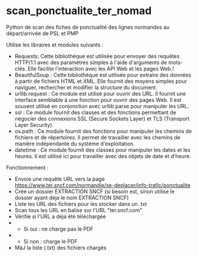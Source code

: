 # scan_ponctualite_ter_nomad
Python de scan des fiches de ponctualité des lignes normandes au départ/arrivée de PSL et PMP

Utilise les libraires et modules suivants : 

* Requests: Cette bibliothèque est utilisée pour envoyer des requêtes HTTP/1.1 avec des paramètres simples à l'aide d'arguments de mots-clés. Elle facilite l'interaction avec les API Web et les pages Web.!
* BeautifulSoup : Cette bibliothèque est utilisée pour extraire des données à partir de fichiers HTML et XML. Elle fournit des moyens simples pour naviguer, rechercher et modifier la structure du document.
* urllib.request : Ce module est utilisé pour ouvrir des URL. Il fournit une interface semblable à une fonction pour ouvrir des pages Web. Il est souvent utilisé en conjonction avec urllib.parse pour manipuler les URL.
* ssl : Ce module fournit des classes et des fonctions permettant de négocier des connexions SSL (Secure Sockets Layer) et TLS (Transport Layer Security).
* os.path : Ce module fournit des fonctions pour manipuler les chemins de fichiers et de répertoires. Il permet de travailler avec les chemins de manière indépendante du système d'exploitation.
* datetime : Ce module fournit des classes pour manipuler les dates et les heures. Il est utilisé ici pour travailler avec des objets de date et d'heure.

Fonctionnement :
* Envoie une requête URL vers la page https://www.ter.sncf.com/normandie/se-deplacer/info-trafic/ponctualite
* Crée un dossier EXTRACTION SNCF (si besoin est, sinon utilise le dossier ayant déja le nom EXTRACTION SNCF)
* Liste les URL des fichiers pour les stocker dans un .txt
* Scan tous les URL en balise <a> sur l'URL "ter.sncf.com"
* Vérifie si l'URL a déja été téléchargée
* * Si oui : ne charge pas le PDF
* * Si non : charge le PDF
* MàJ la liste (.txt) des fichiers chargés
